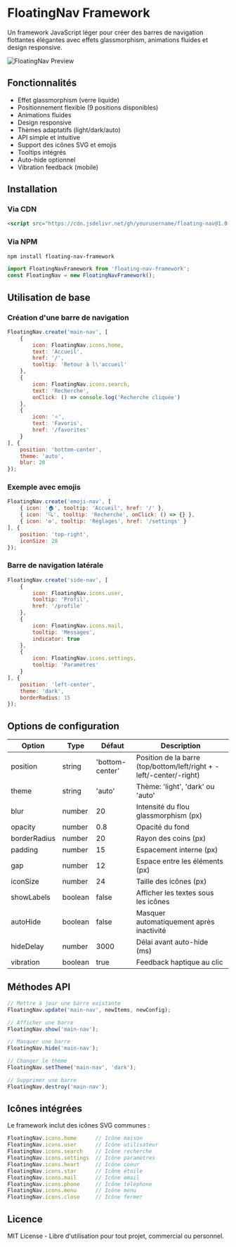 # FloatingNav Framework

Un framework JavaScript léger pour créer des barres de navigation flottantes élégantes avec effets glassmorphism, animations fluides et design responsive.

![FloatingNav Preview](https://via.placeholder.com/800x400/333/fff?text=FloatingNav+Preview)

## Fonctionnalités

- Effet glassmorphism (verre liquide)
- Positionnement flexible (9 positions disponibles)
- Animations fluides
- Design responsive
- Thèmes adaptatifs (light/dark/auto)
- API simple et intuitive
- Support des icônes SVG et emojis
- Tooltips intégrés
- Auto-hide optionnel
- Vibration feedback (mobile)

## Installation

### Via CDN

```html
<script src="https://cdn.jsdelivr.net/gh/yourusername/floating-nav@1.0.0/floating_nav_framework.js"></script>
```

### Via NPM

```bash
npm install floating-nav-framework
```

```javascript
import FloatingNavFramework from 'floating-nav-framework';
const FloatingNav = new FloatingNavFramework();
```

## Utilisation de base

### Création d'une barre de navigation

```javascript
FloatingNav.create('main-nav', [
    {
        icon: FloatingNav.icons.home,
        text: 'Accueil',
        href: '/',
        tooltip: 'Retour à l\'accueil'
    },
    {
        icon: FloatingNav.icons.search,
        text: 'Recherche',
        onClick: () => console.log('Recherche cliquée')
    },
    {
        icon: '⭐',
        text: 'Favoris',
        href: '/favorites'
    }
], {
    position: 'bottom-center',
    theme: 'auto',
    blur: 20
});
```

### Exemple avec emojis

```javascript
FloatingNav.create('emoji-nav', [
    { icon: '🏠', tooltip: 'Accueil', href: '/' },
    { icon: '🔍', tooltip: 'Recherche', onClick: () => {} },
    { icon: '⚙️', tooltip: 'Réglages', href: '/settings' }
], {
    position: 'top-right',
    iconSize: 28
});
```

### Barre de navigation latérale

```javascript
FloatingNav.create('side-nav', [
    {
        icon: FloatingNav.icons.user,
        tooltip: 'Profil',
        href: '/profile'
    },
    {
        icon: FloatingNav.icons.mail,
        tooltip: 'Messages',
        indicator: true
    },
    {
        icon: FloatingNav.icons.settings,
        tooltip: 'Paramètres'
    }
], {
    position: 'left-center',
    theme: 'dark',
    borderRadius: 15
});
```

## Options de configuration

| Option          | Type    | Défaut         | Description |
|-----------------|---------|----------------|-------------|
| position        | string  | 'bottom-center' | Position de la barre (top/bottom/left/right + -left/-center/-right) |
| theme           | string  | 'auto'         | Thème: 'light', 'dark' ou 'auto' |
| blur            | number  | 20             | Intensité du flou glassmorphism (px) |
| opacity         | number  | 0.8            | Opacité du fond |
| borderRadius    | number  | 20             | Rayon des coins (px) |
| padding         | number  | 15             | Espacement interne (px) |
| gap             | number  | 12             | Espace entre les éléments (px) |
| iconSize        | number  | 24             | Taille des icônes (px) |
| showLabels      | boolean | false          | Afficher les textes sous les icônes |
| autoHide        | boolean | false          | Masquer automatiquement après inactivité |
| hideDelay       | number  | 3000           | Délai avant auto-hide (ms) |
| vibration       | boolean | true           | Feedback haptique au clic |

## Méthodes API

```javascript
// Mettre à jour une barre existante
FloatingNav.update('main-nav', newItems, newConfig);

// Afficher une barre
FloatingNav.show('main-nav');

// Masquer une barre
FloatingNav.hide('main-nav');

// Changer le thème
FloatingNav.setTheme('main-nav', 'dark');

// Supprimer une barre
FloatingNav.destroy('main-nav');
```

## Icônes intégrées

Le framework inclut des icônes SVG communes :

```javascript
FloatingNav.icons.home      // Icône maison
FloatingNav.icons.user      // Icône utilisateur
FloatingNav.icons.search    // Icône recherche
FloatingNav.icons.settings  // Icône paramètres
FloatingNav.icons.heart     // Icône coeur
FloatingNav.icons.star      // Icône étoile
FloatingNav.icons.mail      // Icône email
FloatingNav.icons.phone     // Icône téléphone
FloatingNav.icons.menu      // Icône menu
FloatingNav.icons.close     // Icône fermer
```

## Licence

MIT License - Libre d'utilisation pour tout projet, commercial ou personnel.

